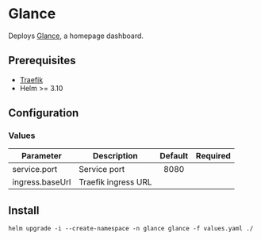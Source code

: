 # Glance

Deploys [Glance](https://github.com/glanceapp/glance), a homepage dashboard.

## Prerequisites

- [Traefik](https://doc.traefik.io/traefik/setup/kubernetes/)
- Helm >= 3.10

## Configuration

### Values
|Parameter                  |Description                |Default  |Required|
|---                        |---                        |:---:    |:---:|
|service.port               |Service port               |8080
|ingress.baseUrl            |Traefik ingress URL        |

## Install

```helm upgrade -i --create-namespace -n glance glance -f values.yaml ./```